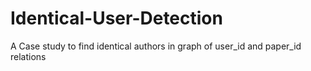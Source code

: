 # Identical-User-Detection
A Case study to find identical authors in graph of user_id and paper_id relations

